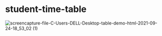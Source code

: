 # student-time-table

![screencapture-file-C-Users-DELL-Desktop-table-demo-html-2021-09-24-18_53_02 (1)](https://user-images.githubusercontent.com/89465837/134681768-7e4d2827-a292-4363-8629-04a609cc3553.png)
